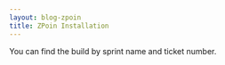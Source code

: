 ```yaml
---
layout: blog-zpoin
title: ZPoin Installation
---
```


You can find the build by sprint name and ticket number.